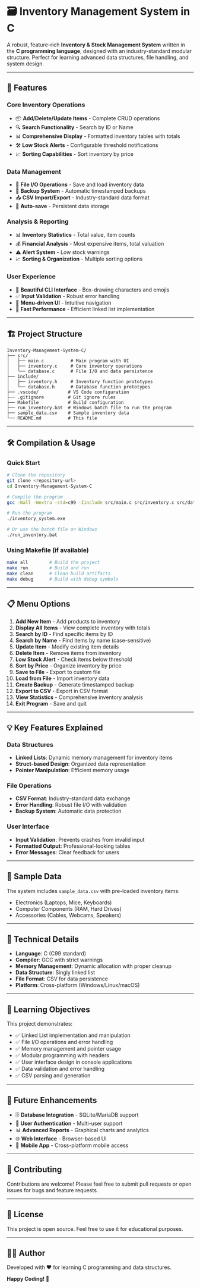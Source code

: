 # 🗃️ Inventory Management System in C

A robust, feature-rich **Inventory & Stock Management System** written in the **C programming language**, designed with an industry-standard modular structure. Perfect for learning advanced data structures, file handling, and system design.

---

## 🚀 Features

### Core Inventory Operations
- 📦 **Add/Delete/Update Items** - Complete CRUD operations
- 🔍 **Search Functionality** - Search by ID or Name
- 📊 **Comprehensive Display** - Formatted inventory tables with totals
- 🛠️ **Low Stock Alerts** - Configurable threshold notifications
- 📈 **Sorting Capabilities** - Sort inventory by price

### Data Management
- 💾 **File I/O Operations** - Save and load inventory data
- 📁 **Backup System** - Automatic timestamped backups
- 📤 **CSV Import/Export** - Industry-standard data format
- 🔄 **Auto-save** - Persistent data storage

### Analysis & Reporting
- 📊 **Inventory Statistics** - Total value, item counts
- 💰 **Financial Analysis** - Most expensive items, total valuation
- ⚠️ **Alert System** - Low stock warnings
- 📈 **Sorting & Organization** - Multiple sorting options

### User Experience
- 🎨 **Beautiful CLI Interface** - Box-drawing characters and emojis
- ✅ **Input Validation** - Robust error handling
- 📱 **Menu-driven UI** - Intuitive navigation
- 🚀 **Fast Performance** - Efficient linked list implementation

---

## 🏗️ Project Structure

```
Inventory-Management-System-C/
├── src/
│   ├── main.c          # Main program with UI
│   ├── inventory.c     # Core inventory operations
│   └── database.c      # File I/O and data persistence
├── include/
│   ├── inventory.h     # Inventory function prototypes
│   └── database.h      # Database function prototypes
├── .vscode/           # VS Code configuration
├── .gitignore         # Git ignore rules
├── Makefile           # Build configuration
├── run_inventory.bat  # Windows batch file to run the program
├── sample_data.csv    # Sample inventory data
└── README.md          # This file
```

---

## 🛠️ Compilation & Usage

### Quick Start
```bash
# Clone the repository
git clone <repository-url>
cd Inventory-Management-System-C

# Compile the program
gcc -Wall -Wextra -std=c99 -Iinclude src/main.c src/inventory.c src/database.c -o inventory_system

# Run the program
./inventory_system.exe

# Or use the batch file on Windows
./run_inventory.bat
```

### Using Makefile (if available)
```bash
make all        # Build the project
make run        # Build and run
make clean      # Clean build artifacts
make debug      # Build with debug symbols
```

---

## 📋 Menu Options

1. **Add New Item** - Add products to inventory
2. **Display All Items** - View complete inventory with totals
3. **Search by ID** - Find specific items by ID
4. **Search by Name** - Find items by name (case-sensitive)
5. **Update Item** - Modify existing item details
6. **Delete Item** - Remove items from inventory
7. **Low Stock Alert** - Check items below threshold
8. **Sort by Price** - Organize inventory by price
9. **Save to File** - Export to custom file
10. **Load from File** - Import inventory data
11. **Create Backup** - Generate timestamped backup
12. **Export to CSV** - Export in CSV format
13. **View Statistics** - Comprehensive inventory analysis
0. **Exit Program** - Save and quit

---

## 💡 Key Features Explained

### Data Structures
- **Linked Lists**: Dynamic memory management for inventory items
- **Struct-based Design**: Organized data representation
- **Pointer Manipulation**: Efficient memory usage

### File Operations
- **CSV Format**: Industry-standard data exchange
- **Error Handling**: Robust file I/O with validation
- **Backup System**: Automatic data protection

### User Interface
- **Input Validation**: Prevents crashes from invalid input
- **Formatted Output**: Professional-looking tables
- **Error Messages**: Clear feedback for users

---

## 🧪 Sample Data

The system includes `sample_data.csv` with pre-loaded inventory items:
- Electronics (Laptops, Mice, Keyboards)
- Computer Components (RAM, Hard Drives)
- Accessories (Cables, Webcams, Speakers)

---

## 🔧 Technical Details

- **Language**: C (C99 standard)
- **Compiler**: GCC with strict warnings
- **Memory Management**: Dynamic allocation with proper cleanup
- **Data Structure**: Singly linked list
- **File Format**: CSV for data persistence
- **Platform**: Cross-platform (Windows/Linux/macOS)

---

## 🎯 Learning Objectives

This project demonstrates:
- ✅ Linked List implementation and manipulation
- ✅ File I/O operations and error handling
- ✅ Memory management and pointer usage
- ✅ Modular programming with headers
- ✅ User interface design in console applications
- ✅ Data validation and error handling
- ✅ CSV parsing and generation

---

## 🚧 Future Enhancements

- 🗄️ **Database Integration** - SQLite/MariaDB support
- 🔐 **User Authentication** - Multi-user support
- 📊 **Advanced Reports** - Graphical charts and analytics
- 🌐 **Web Interface** - Browser-based UI
- 📱 **Mobile App** - Cross-platform mobile access

---

## 🤝 Contributing

Contributions are welcome! Please feel free to submit pull requests or open issues for bugs and feature requests.

---

## 📄 License

This project is open source. Feel free to use it for educational purposes.

---

## 👨‍💻 Author

Developed with ❤️ for learning C programming and data structures.

**Happy Coding! 🚀**